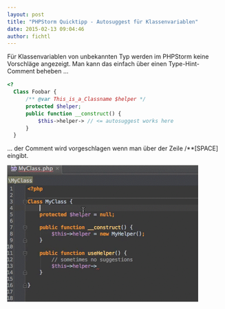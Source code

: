 ```yaml
---
layout: post
title: "PHPStorm Quicktipp - Autosuggest für Klassenvariablen"
date: 2015-02-13 09:04:46
author: fichtl
---
```

Für Klassenvariablen von unbekannten Typ werden im PHPStorm keine Vorschläge angezeigt. Man kann das einfach über einen Type-Hint-Comment beheben ...

<!--more-->
```php
<?
  Class Foobar {
      /** @var This_is_a_Classname $helper */
      protected $helper;
      public function __construct() {
          $this->helper-> // <= autosuggest works here
      }
  }
```
... der Comment wird vorgeschlagen wenn man über der Zeile /**[SPACE] eingibt.

![](/assets/images/phpstorm-autosuggest-klassenvariablen/autosuggest.gif)
